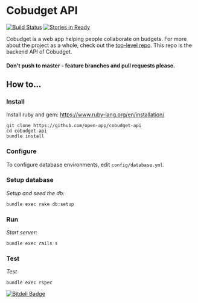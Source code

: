 # Cobudget API

[![Build Status](https://travis-ci.org/open-app/cobudget-api.svg?branch=master)](https://travis-ci.org/open-app/cobudget-api) [![Stories in Ready](https://badge.waffle.io/open-app/cobudget-api.png?label=ready&title=Ready)](https://waffle.io/open-app/cobudget-api)

Cobudget is a web app helping people collaborate on budgets. For more about the project as a whole, check out the [top-level repo](https://github.com/open-app/cobudget). This repo is the backend API of Cobudget.

#### Don't push to master - feature branches and pull requests please.

## How to...

### Install

Install ruby and gem: https://www.ruby-lang.org/en/installation/

```
git clone https://github.com/open-app/cobudget-api
cd cobudget-api
bundle install
```

### Configure

To configure database environments, edit `config/database.yml`.

### Setup database

*Setup and seed the db:*

```
bundle exec rake db:setup
```

### Run

*Start server:*

```
bundle exec rails s
```

### Test

*Test*

```
bundle exec rspec
```


[![Bitdeli Badge](https://d2weczhvl823v0.cloudfront.net/metadevfoundation/cobudget-api/trend.png)](https://bitdeli.com/free "Bitdeli Badge")


